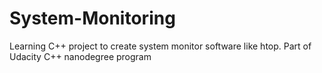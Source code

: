 # System-Monitoring
Learning C++ project to create system monitor software like htop. Part of Udacity C++ nanodegree program
